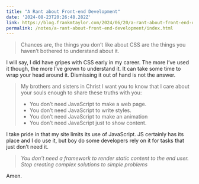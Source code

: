 ```yaml
---
title: "A Rant about Front-end Development"
date: '2024-08-23T20:26:48.282Z'
link: https://blog.frankmtaylor.com/2024/06/20/a-rant-about-front-end-development/
permalink: /notes/a-rant-about-front-end-development/index.html
---
```


> Chances are, the things you don’t like about CSS are the things you haven’t bothered to understand about it.

I will say, I did have gripes with CSS early in my career. The more I’ve used it though, the more I’ve grown to understand it. It can take some time to wrap your head around it. Dismissing it out of hand is not the answer.

> My brothers and sisters in Christ I want you to know that I care about your souls enough to share these truths with you:
>
> - You don’t need JavaScript to make a web page. 
> - You don’t need JavaScript to write styles. 
> - You don’t need JavaScript to make an animation
> - You don’t need JavaScript just to show content.

I take pride in that my site limits its use of JavaScript. JS certainly has its place and I do use it, but boy do some developers rely on it for tasks that just don’t need it.

> *You don’t need a framework to render static content to the end user. Stop creating complex solutions to simple problems*

Amen.